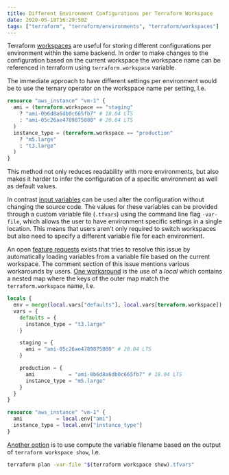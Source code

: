 ```yaml
---
title: Different Environment Configurations per Terraform Workspace
date: 2020-05-18T16:29:58Z
tags: ["terraform", "terraform/environments", "terraform/workspaces"]
---
```


Terraform [workspaces][terraform.io:docs:state:workspaces] are useful for storing different configurations per
environment within the same backend. In order to make changes to the configuration based on the current workspace the
workspace name can be referenced in terraform using `terraform.workspace` variable.

The immediate approach to have different settings per environment would be to use the ternary operator on the workspace
name per setting, I.e.

```terraform
resource "aws_instance" "vm-1" {
  ami = (terraform.workspace == "staging"
    ? "ami-0b6d8a6db0c665fb7" # 18.04 LTS
    : "ami-05c26ae4789875080" # 20.04 LTS
  )
  instance_type = (terraform.workspace == "production"
    ? "m5.large"
    : "t3.large"
  )
}
```

This method not only reduces readability with more environments, but also makes it harder to infer the configuration of
a specific environment as well as default values.

In contrast [input variables][terraform.io:docs:configuration:variables] can be used alter the configuration without
changing the source code. The values for these variables can be provided through a custom variable file (`.tfvars`)
using the command line flag `-var-file`, which allows the user to have environment specific settings in a single
location. This means that users aren't only required to switch workspaces but also need to specify a different variable
file for each environment.

An open [feature requests][github.com:hashicorp:terraform:issues:15966] exists that tries to resolve this issue by
automatically loading variables from a variable file based on the current workspace. The comment section of this issue
mentions various workarounds by users. [One workaround][github.com:hashicorp:terraform:issues:15966:comment:381168714]
is the use of a _local_ which contains a nested map where the keys of the outer map match the `terraform.workspace`
name, I.e.

```terraform
locals {
  env = merge(local.vars["defaults"], local.vars[terraform.workspace])
  vars = {
    defaults = {
      instance_type = "t3.large"
    }

    staging = {
      ami = "ami-05c26ae4789875080" # 20.04 LTS
    }

    production = {
      ami           = "ami-0b6d8a6db0c665fb7" # 18.04 LTS
      instance_type = "m5.large"
    }
  }
}

resource "aws_instance" "vm-1" {
  ami           = local.env["ami"]
  instance_type = local.env["instance_type"]
}
```

[Another option][github.com:hashicorp:terraform:issues:15966:comment:927771297] is to use compute the variable filename
based on the output of `terraform workspace show`, I.e.

```bash
terraform plan -var-file "$(terraform workspace show).tfvars"
```

[terraform.io:docs:state:workspaces]: https://www.terraform.io/docs/state/workspaces.html
[terraform.io:docs:configuration:variables]: https://www.terraform.io/docs/configuration/variables.html
[github.com:hashicorp:terraform:issues:15966]: https://github.com/hashicorp/terraform/issues/15966
[github.com:hashicorp:terraform:issues:15966:comment:381168714]:
  https://github.com/hashicorp/terraform/issues/15966#issuecomment-381168714
[github.com:hashicorp:terraform:issues:15966:comment:927771297]:
  https://github.com/hashicorp/terraform/issues/15966#issuecomment-927771297
